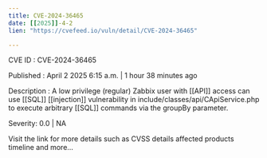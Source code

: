 ```yaml
---
title: CVE-2024-36465
date: [[2025]]-4-2
lien: "https://cvefeed.io/vuln/detail/CVE-2024-36465"

---
```


CVE ID : CVE-2024-36465

Published :  April 2
2025
6:15 a.m. | 1 hour
38 minutes ago

Description : A low privilege (regular) Zabbix user with [[API]] access can use [[SQL]] [[injection]] vulnerability in include/classes/api/CApiService.php to execute arbitrary [[SQL]] commands via the groupBy parameter.

Severity: 0.0 | NA

Visit the link for more details
such as CVSS details
affected products
timeline
and more...
